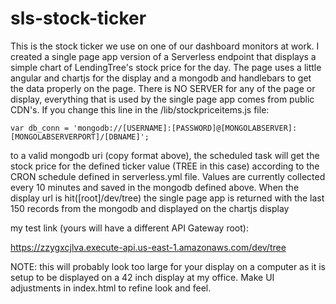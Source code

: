 # sls-stock-ticker
This is the stock ticker we use on one of our dashboard monitors at work.  I created a single page app version of a Serverless endpoint that displays a simple chart of LendingTree's 
stock price for the day.  The page uses a little angular and chartjs for the display and a mongodb and handlebars to get the data properly on the page.  There is NO SERVER for any of the page or display, everything that is used by the single page app comes from public CDN's.  If you change this line in the /lib/stockpriceitems.js file:

```
var db_conn = 'mongodb://[USERNAME]:[PASSWORD]@[MONGOLABSERVER]:[MONGOLABSERVERPORT]/[DBNAME]';
```

to a valid mongodb uri (copy format above), the scheduled task will get the stock price for the defined ticker value (TREE in this case) according to the CRON schedule defined in serverless.yml file.  Values are currently collected every 10 minutes and saved in the mongodb defined above.  When the display url is hit([root]/dev/tree) the single page app is returned with the last 150 records from the mongodb and displayed on the chartjs display


my test link (yours will have a different API Gateway root):

https://zzygxcjlva.execute-api.us-east-1.amazonaws.com/dev/tree

NOTE: this will probably look too large for your display on a computer as it is setup to be displayed on a 42 inch display at my office. Make UI adjustments in index.html to refine look and feel.
